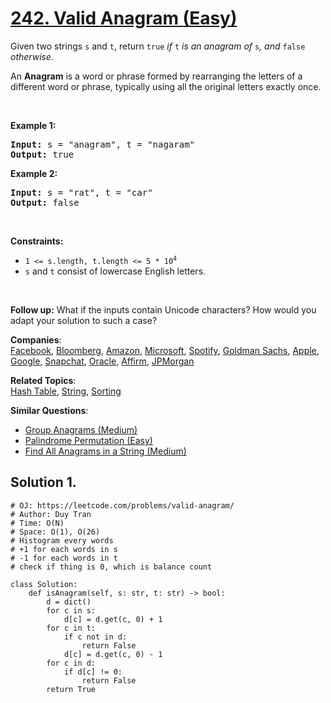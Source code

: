 # [242. Valid Anagram (Easy)](https://leetcode.com/problems/valid-anagram/)

<p>Given two strings <code>s</code> and <code>t</code>, return <code>true</code> <em>if</em> <code>t</code> <em>is an anagram of</em> <code>s</code><em>, and</em> <code>false</code> <em>otherwise</em>.</p>

<p>An <strong>Anagram</strong> is a word or phrase formed by rearranging the letters of a different word or phrase, typically using all the original letters exactly once.</p>

<p>&nbsp;</p>
<p><strong>Example 1:</strong></p>
<pre><strong>Input:</strong> s = "anagram", t = "nagaram"
<strong>Output:</strong> true
</pre><p><strong>Example 2:</strong></p>
<pre><strong>Input:</strong> s = "rat", t = "car"
<strong>Output:</strong> false
</pre>
<p>&nbsp;</p>
<p><strong>Constraints:</strong></p>

<ul>
	<li><code>1 &lt;= s.length, t.length &lt;= 5 * 10<sup>4</sup></code></li>
	<li><code>s</code> and <code>t</code> consist of lowercase English letters.</li>
</ul>

<p>&nbsp;</p>
<p><strong>Follow up:</strong> What if the inputs contain Unicode characters? How would you adapt your solution to such a case?</p>

**Companies**:  
[Facebook](https://leetcode.com/company/facebook), [Bloomberg](https://leetcode.com/company/bloomberg), [Amazon](https://leetcode.com/company/amazon), [Microsoft](https://leetcode.com/company/microsoft), [Spotify](https://leetcode.com/company/spotify), [Goldman Sachs](https://leetcode.com/company/goldman-sachs), [Apple](https://leetcode.com/company/apple), [Google](https://leetcode.com/company/google), [Snapchat](https://leetcode.com/company/snapchat), [Oracle](https://leetcode.com/company/oracle), [Affirm](https://leetcode.com/company/affirm), [JPMorgan](https://leetcode.com/company/jpmorgan)

**Related Topics**:  
[Hash Table](https://leetcode.com/tag/hash-table/), [String](https://leetcode.com/tag/string/), [Sorting](https://leetcode.com/tag/sorting/)

**Similar Questions**:

- [Group Anagrams (Medium)](https://leetcode.com/problems/group-anagrams/)
- [Palindrome Permutation (Easy)](https://leetcode.com/problems/palindrome-permutation/)
- [Find All Anagrams in a String (Medium)](https://leetcode.com/problems/find-all-anagrams-in-a-string/)

## Solution 1.

```PY
# OJ: https://leetcode.com/problems/valid-anagram/
# Author: Duy Tran
# Time: O(N)
# Space: O(1), O(26)
# Histogram every words
# +1 for each words in s
# -1 for each words in t
# check if thing is 0, which is balance count

class Solution:
    def isAnagram(self, s: str, t: str) -> bool:
        d = dict()
        for c in s:
            d[c] = d.get(c, 0) + 1
        for c in t:
            if c not in d:
                return False
            d[c] = d.get(c, 0) - 1
        for c in d:
            if d[c] != 0:
                return False
        return True

```
